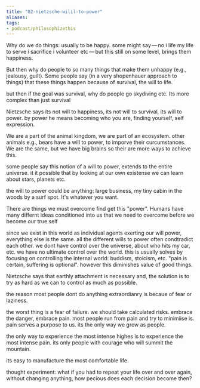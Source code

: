 ```yaml
---
title: "02-nietzsche-wilil-to-power"
aliases: 
tags: 
- podcast/philosophizethis
---
```



Why do we do things: usually to be happy. some might say — no i life my life to serve i sacrifice i volunteer etc — but this still on some level, brings them happiness. 

But then why do people to so many things that make them unhappy (e.g., jealousy, guilt). Some people say (in a very shopenhauer approach to things) that these things happen because of survival, the will to life. 

but then if the goal was survival, why do people go skydiving etc. Its more complex than just survival

Nietzsche says its not will to happiness, its not will to survival, its will to power. by power he means becoming who you are, finding yourself, self expression. 

We are a part of the animal kingdom, we are part of an ecosystem. other animals e.g., bears have a will to power, to imporve their curcumstances. We are the same, but we have big brains so their are more ways to achieve this. 

some people say this notion of a will to power, extends to the entire universe. it it possible that by looking at our own existense we can learn about stars, planets etc. 

the will to power could be anything: large business, my tiny cabin in the woods by a surf spot. It's whatever you want. 


There are things we must overcome find get this "power". Humans have many differnt ideas conditioned into us that we need to overcome before we become our true self




since we exist in this world as individual agents exerting our will power, everything else is the same. all the different wills to power often condtradict each other. we dont have control over the universe, about who hits my car, etc. we have no ultimate control over the world. this is usually solves by focusing on controlling the internal world: buddism, stoicism, etc. "pain is certain, suffering is optional". however this diminishes value of good things. 

Nietzsche says that earthly attachment is necessary and, the solution is to try as hard as we can to control as much as possible.

the reason most people dont do anything extraordianry is becaue of fear or laziness. 

the worst thing is a fear of failure. we should take calculated risks. embrace the danger, embrace pain. most people run from pain and try to minimiise is. pain serves a purpose to us. its the only way we grow as people. 

the only way to experience the most intense highes is to experience the most intense pain. its only people with courage who will summit the mountain. 

its easy to manufacture the most comfortable life. 

thought experiment: what if you had to repeat your life over and over again, without changing anything, how pecious does each decision become then?